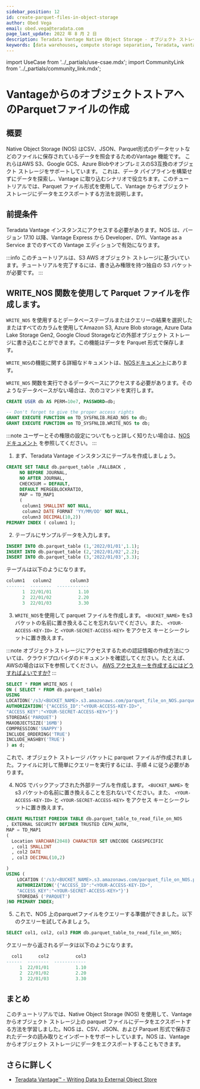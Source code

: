 ```yaml
---
sidebar_position: 12
id: create-parquet-files-in-object-storage
author: Obed Vega
email: obed.vega@teradata.com
page_last_update: 2022 年 8 月 2 日
description: Teradata Vantage Native Object Storage - オブジェクト ストレージへの読み取りと書き込み、Vantage およびオブジェクト ストレージ用の統合 SQL インターフェース。
keywords: [data warehouses, compute storage separation, Teradata, vantage, cloud data platform, object storage, business intelligence, enterprise analytics, parquet, Parquetファイルを作成する]
---
```


import UseCase from '../_partials/use-csae.mdx';
import CommunityLink from '../_partials/community_link.mdx';

# VantageからのオブジェクトストアへのParquetファイルの作成

## 概要
Native Object Storage (NOS) はCSV、JSON、Parquet形式のデータセットなどのファイルに保存されているデータを照会するためのVantage 機能です。
これらはAWS S3、Google GCS、Azure BlobやオンプレミスのS3互換のオブジェクト ストレージをサポートしています。
これは、データ パイプラインを構築せずにデータを探索し、Vantage に取り込むシナリオで役立ちます。このチュートリアルでは、Parquet ファイル形式を使用して、Vantage からオブジェクト ストレージにデータをエクスポートする方法を説明します。

## 前提条件

Teradata Vantage インスタンスにアクセスする必要があります。NOS は、バージョン 17.10 以降、Vantage Express から Developer、DYI、Vantage as a Service までのすべての Vantage エディションで有効になります。

:::info
このチュートリアルは、S3 AWS オブジェクト ストレージに基づいています。チュートリアルを完了するには、書き込み権限を持つ独自の S3 バケットが必要です。
:::

<UseCase />

## WRITE_NOS 関数を使用して Parquet ファイルを作成します。

`WRITE_NOS` を使用するとデータベーステーブルまたはクエリーの結果を選択したまたはすべてのカラムを使用してAmazon S3, Azure Blob storage, Azure Data Lake Storage Gen2, Google Cloud Storageなどの外部オブジェクト ストレージに書き込むことができます。この機能はデータを Parquet 形式で保存します。

`WRITE_NOS`の機能に関する詳細なドキュメントは、[NOSドキュメント](https://docs.teradata.com/r/Teradata-VantageTM-Native-Object-Store-Getting-Started-Guide/June-2022/Writing-Data-to-External-Object-Store)にあります。

 `WRITE_NOS` 関数を実行できるデータベースにアクセスする必要があります。そのようなデータベースがない場合は、次のコマンドを実行します。

``` sql
CREATE USER db AS PERM=10e7, PASSWORD=db;

-- Don't forget to give the proper access rights
GRANT EXECUTE FUNCTION on TD_SYSFNLIB.READ_NOS to db;
GRANT EXECUTE FUNCTION on TD_SYSFNLIB.WRITE_NOS to db;
```

:::note
ユーザーとその権限の設定についてもっと詳しく知りたい場合は、[NOSドキュメント](https://docs.teradata.com/r/Teradata-VantageTM-Native-Object-Store-Getting-Started-Guide/June-2022/Setting-Up-Access/Setting-Access-Privileges) を参照してください。
:::


1. まず、Teradata Vantage インスタンスにテーブルを作成しましょう。

```sql
CREATE SET TABLE db.parquet_table ,FALLBACK ,
     NO BEFORE JOURNAL,
     NO AFTER JOURNAL,
     CHECKSUM = DEFAULT,
     DEFAULT MERGEBLOCKRATIO,
     MAP = TD_MAP1
     (
      column1 SMALLINT NOT NULL,
      column2 DATE FORMAT 'YY/MM/DD' NOT NULL,
      column3 DECIMAL(10,2))
PRIMARY INDEX ( column1 );
```

2. テーブルにサンプルデータを入力します。
```sql
INSERT INTO db.parquet_table (1,'2022/01/01',1.1);
INSERT INTO db.parquet_table (2,'2022/01/02',2.2);
INSERT INTO db.parquet_table (3,'2022/01/03',3.3);
```

テーブルは以下のようになります。

```sql
column1   column2       column3
-------  --------  ------------
      1  22/01/01          1.10
      2  22/01/02          2.20
      3  22/01/03          3.30
```

3.  `WRITE_NOS`を使用して parquet ファイルを作成します。 `<BUCKET_NAME>` をs3 バケットの名前に置き換えることを忘れないでください。また、 `<YOUR-ACCESS-KEY-ID>` と `<YOUR-SECRET-ACCESS-KEY>` をアクセス キーとシークレットに置き換えます。

:::note
オブジェクトストレージにアクセスするための認証情報の作成方法については、クラウドプロバイダのドキュメントを確認してください。たとえば、AWSの場合は以下を参照してください。 [AWS アクセスキーを作成するにはどうすればよいですか?](https://aws.amazon.com/premiumsupport/knowledge-center/create-access-key/)
:::

```sql
SELECT * FROM WRITE_NOS (
ON ( SELECT * FROM db.parquet_table)
USING
LOCATION('/s3/<BUCKET_NAME>.s3.amazonaws.com/parquet_file_on_NOS.parquet')
AUTHORIZATION('{"ACCESS_ID":"<YOUR-ACCESS-KEY-ID>",
"ACCESS_KEY":"<YOUR-SECRET-ACCESS-KEY>"}')
STOREDAS('PARQUET')
MAXOBJECTSIZE('16MB')
COMPRESSION('SNAPPY')
INCLUDE_ORDERING('TRUE')
INCLUDE_HASHBY('TRUE')
) as d;
```

これで、オブジェクト ストレージ バケットに parquet ファイルが作成されました。ファイルに対して簡単にクエリーを実行するには、手順 4 に従う必要があります。

4. NOS でバックアップされた外部テーブルを作成します。 `<BUCKET_NAME>` をs3 バケットの名前に置き換えることを忘れないでください。また、 `<YOUR-ACCESS-KEY-ID>` と `<YOUR-SECRET-ACCESS-KEY>` をアクセス キーとシークレットに置き換えます。
```sql
CREATE MULTISET FOREIGN TABLE db.parquet_table_to_read_file_on_NOS
, EXTERNAL SECURITY DEFINER TRUSTED CEPH_AUTH,
MAP = TD_MAP1
(
  Location VARCHAR(2048) CHARACTER SET UNICODE CASESPECIFIC
  , col1 SMALLINT
  , col2 DATE
  , col3 DECIMAL(10,2)

)
USING (
    LOCATION ('/s3/<BUCKET_NAME>.s3.amazonaws.com/parquet_file_on_NOS.parquet')
    AUTHORIZATION('{"ACCESS_ID":"<YOUR-ACCESS-KEY-ID>",
    "ACCESS_KEY":"<YOUR-SECRET-ACCESS-KEY>"}')
    STOREDAS ('PARQUET')
)NO PRIMARY INDEX;
```

5. これで、NOS 上のparquetファイルをクエリーする準備ができました。以下のクエリーを試してみましょう。
```sql
SELECT col1, col2, col3 FROM db.parquet_table_to_read_file_on_NOS;
```

クエリーから返されるデータは以下のようになります。

```sql
  col1      col2          col3
------  --------  ------------
     1  22/01/01          1.10
     2  22/01/02          2.20
     3  22/01/03          3.30
```

## まとめ

このチュートリアルでは、Native Object Storage (NOS) を使用して、Vantage からオブジェクト ストレージ上の parquet ファイルにデータをエクスポートする方法を学習しました。NOS は、CSV、JSON、および Parquet 形式で保存されたデータの読み取りとインポートをサポートしています。NOS は、Vantage からオブジェクト ストレージにデータをエクスポートすることもできます。

## さらに詳しく
* [Teradata Vantage™ - Writing Data to External Object Store](https://docs.teradata.com/r/Teradata-VantageTM-Native-Object-Store-Getting-Started-Guide/June-2022/Writing-Data-to-External-Object-Store)

<CommunityLink />